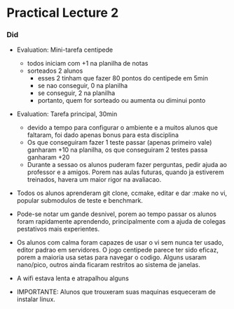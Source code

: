 # Practical Lecture 2

### Did
- Evaluation: Mini-tarefa centipede
    - todos iniciam com +1 na planilha de notas
    - sorteados 2 alunos
        - esses 2 tinham que fazer 80 pontos do centipede em 5min
        - se nao conseguir, 0 na planilha
        - se conseguir, 2 na planilha
        - portanto, quem for sorteado ou aumenta ou diminui ponto

- Evaluation: Tarefa principal, 30min
    - devido a tempo para configurar o ambiente e a muitos alunos que faltaram,
    foi dado apenas bonus para esta disciplina
    - Os que conseguiram fazer 1 teste passar (apenas primeiro vale) ganharam +10 na planilha, 
    os que conseguiram 2 testes passa ganharam +20
    - Durante a sessao os alunos puderam fazer perguntas, pedir ajuda ao
      professor e a amigos. Porem nas aulas futuras, quando ja estiverem
      treinados, havera um maior rigor na avaliacao.
      
- Todos os alunos aprenderam git clone, ccmake, editar e dar :make no vi,
  popular submodulos de teste e benchmark.
  
- Pode-se notar um gande desnivel, porem ao tempo passar os alunos foram
  rapidamente aprendendo, principalmente com a ajuda de colegas pestativos mais
  experientes.

- Os alunos com calma foram capazes de usar o vi sem nunca ter usado, editor padrao em servidores.
O jogo centipede parece ter sido eficaz, porem a maioria usa setas para navegar
o codigo. Alguns usaram nano/pico, outros ainda ficaram restritos ao sistema de
janelas.

- A wifi estava lenta e atrapalhou alguns

- IMPORTANTE: Alunos que trouxeram suas maquinas esqueceram de instalar linux.

